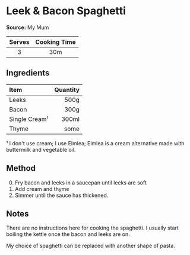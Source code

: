 # Leek & Bacon Spaghetti
**Source:** My Mum

Serves|Cooking Time
:-:|:-:
3|30m

## Ingredients
Item|Quantity
:--|--:
Leeks|500g
Bacon|300g
Single Cream¹|300ml
Thyme|some

¹ I don't use cream; I use Elmlea; Elmlea is a cream alternative made with buttermilk and vegetable oil.

## Method
0) Fry bacon and leeks in a saucepan until leeks are soft
0) Add cream and thyme
0) Simmer until the sauce has thickened.

## Notes
There are no instructions here for cooking the spaghetti. I usually start boiling the kettle once the bacon and leeks are on.

My choice of spaghetti can be replaced with another shape of pasta.